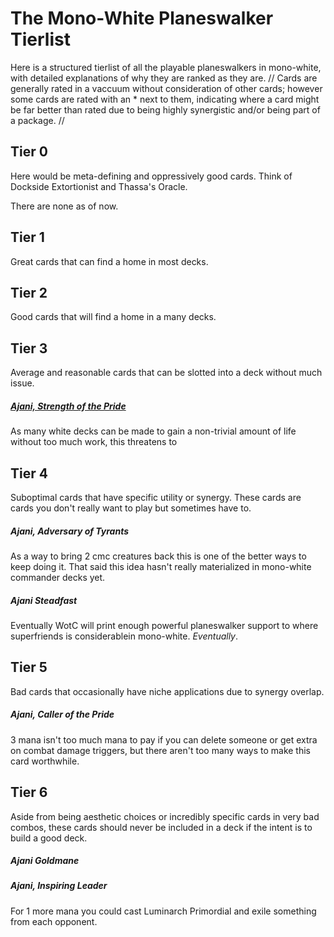 # The Mono-White Planeswalker Tierlist
Here is a structured tierlist of all the playable planeswalkers in mono-white, with detailed explanations of why they are ranked as they are.
//
Cards are generally rated in a vaccuum without consideration of other cards; however some cards are rated with an * next to them, indicating where a card might be far better than rated due to being highly synergistic and/or being part of a package.
//

 ## Tier 0
Here would be meta-defining and oppressively good cards. Think of Dockside Extortionist and Thassa's Oracle.

There are none as of now.

## Tier 1
Great cards that can find a home in most decks.

## Tier 2
Good cards that will find a home in a many decks.

## Tier 3
Average and reasonable cards that can be slotted into a deck without much issue.

##### <a href="https://scryfall.com/card/m20/2/ajani-strength-of-the-pride">Ajani, Strength of the Pride</a>
As many white decks can be made to gain a non-trivial amount of life without too much work, this threatens to 

## Tier 4
Suboptimal cards that have specific utility or synergy. These cards are cards you don't really want to play but sometimes have to.

##### Ajani, Adversary of Tyrants
As a way to bring 2 cmc creatures back this is one of the better ways to keep doing it. That said this idea hasn't really materialized in mono-white commander decks yet.
##### Ajani Steadfast
Eventually WotC will print enough powerful planeswalker support to where superfriends is considerablein mono-white. *Eventually*.



## Tier 5
Bad cards that occasionally have niche applications due to synergy overlap.

##### Ajani, Caller of the Pride
3 mana isn't too much mana to pay if you can delete someone or get extra on combat damage triggers, but there aren't too many ways to make this card worthwhile.


## Tier 6
Aside from being aesthetic choices or incredibly specific cards in very bad combos, these cards should never be included in a deck if the intent is to build a good deck.

##### Ajani Goldmane


##### Ajani, Inspiring Leader
For 1 more mana you could cast Luminarch Primordial and exile something from each opponent.